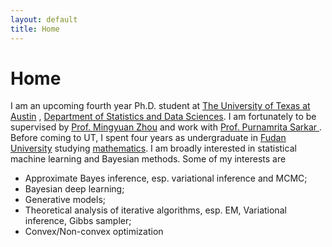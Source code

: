```yaml
---
layout: default
title: Home
---
```


<div>
 <h1 class="page-title">Home</h1>
</div>

<div>
<div class="row">
  <p>
  I am an upcoming fourth year Ph.D. student at
  <a href="https://www.utexas.edu">The University of Texas at Austin</a> , <a href="https://stat.utexas.edu">Department of Statistics and Data Sciences</a>. I am fortunately to be supervised by
  <a href="https://mingyuanzhou.github.io">Prof. Mingyuan Zhou</a> and work with   <a href="https://psarkar.github.io"> Prof. Purnamrita Sarkar </a>.  Before coming to UT, I spent four years as undergraduate in <a href="http://www.fudan.edu.cn/en/"> Fudan University</a> studying <a href="http://math.fudan.edu.cn/en/Data/List/CollegeProfile"> mathematics</a>.
  I am broadly interested in statistical machine learning and Bayesian methods. Some of my interests are 
  <p>
  <ul>
  <li> Approximate Bayes inference, esp. variational inference and MCMC; </li>
  <li> Bayesian deep learning; </li>
  <li> Generative models; </li>
  <li> Theoretical analysis of iterative algorithms, esp. EM, Variational inference, Gibbs sampler; </li>
  <li> Convex/Non-convex optimization </li>
  </ul>

